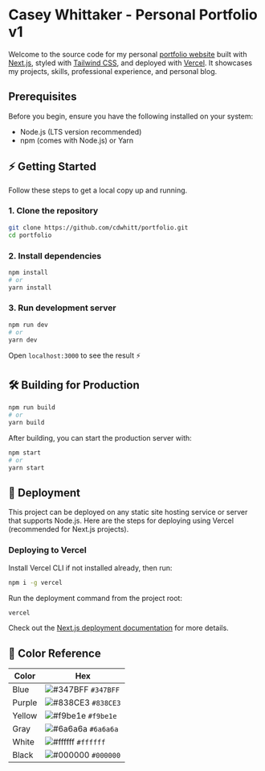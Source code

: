 # Casey Whittaker - Personal Portfolio v1

Welcome to the source code for my personal [portfolio website](https://caseywhittaker.dev) built with [Next.js](https://nextjs.org/), styled with [Tailwind CSS](https://tailwindcss.com/), and deployed with [Vercel](https://vercel.com/). It showcases my projects, skills, professional experience, and personal blog.

## Prerequisites

Before you begin, ensure you have the following installed on your system:

- Node.js (LTS version recommended)
- npm (comes with Node.js) or Yarn

## ⚡️ Getting Started

Follow these steps to get a local copy up and running.

### 1. Clone the repository

```bash
git clone https://github.com/cdwhitt/portfolio.git
cd portfolio
```

### 2. Install dependencies

```bash
npm install
# or
yarn install
```

### 3. Run development server

```bash
npm run dev
# or
yarn dev
```

Open `localhost:3000` to see the result ⚡️

## 🛠️ Building for Production

```bash
npm run build
# or
yarn build
```

After building, you can start the production server with:

```bash
npm start
# or
yarn start
```

## 🚀 Deployment

This project can be deployed on any static site hosting service or server that supports Node.js. Here are the steps for deploying using Vercel (recommended for Next.js projects).

### Deploying to Vercel

Install Vercel CLI if not installed already, then run:

```bash
npm i -g vercel
```

Run the deployment command from the project root:

```bash
vercel
```

Check out the [Next.js deployment documentation](https://nextjs.org/docs/deployment) for more details.

## 🎨 Color Reference

| Color  | Hex                                                                |
| ------ | ------------------------------------------------------------------ |
| Blue   | ![#347BFF](https://via.placeholder.com/10/347BFF?text=+) `#347BFF` |
| Purple | ![#838CE3](https://via.placeholder.com/10/838CE3?text=+) `#838CE3` |
| Yellow | ![#f9be1e](https://via.placeholder.com/10/f9be1e?text=+) `#f9be1e` |
| Gray   | ![#6a6a6a](https://via.placeholder.com/10/6a6a6a?text=+) `#6a6a6a` |
| White  | ![#ffffff](https://via.placeholder.com/10/ffffff?text=+) `#ffffff` |
| Black  | ![#000000](https://via.placeholder.com/10/000000?text=+) `#000000` |
